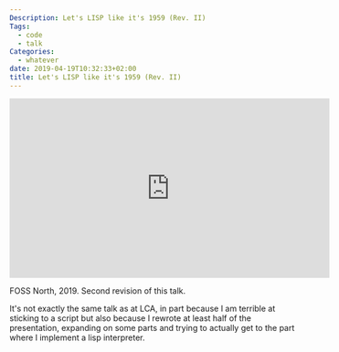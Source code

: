 ```yaml
---
Description: Let's LISP like it's 1959 (Rev. II)
Tags:
  - code
  - talk
Categories:
  - whatever
date: 2019-04-19T10:32:33+02:00
title: Let's LISP like it's 1959 (Rev. II)
---
```


<iframe width="560" height="315" src="https://www.youtube.com/embed/F140RNyuKXg?controls=0" frameborder="0" allow="accelerometer; autoplay; encrypted-media; gyroscope; picture-in-picture" allowfullscreen></iframe>

FOSS North, 2019. Second revision of this talk.

It's not exactly the same talk as at LCA, in part because I am terrible at sticking to a script but also because I rewrote
at least half of the presentation, expanding on some parts and trying to actually get to the part where I implement a lisp
interpreter.

